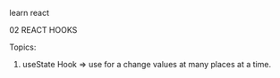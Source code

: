 learn react

02 REACT HOOKS

Topics:
1. useState Hook => use for a change values at many places at a time.